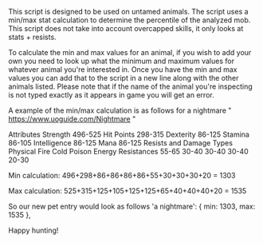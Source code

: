 This script is designed to be used on untamed animals. The script uses a min/max stat calculation to determine the percentile of the analyzed mob. This script does not take into account overcapped skills, it only looks at stats + resists.

To calculate the min and max values for an animal, if you wish to add your own you need to look up what the minimum and maximum values for whatever animal you're interested in. Once you have the min and max values you can add that to the script in a new line along with the other animals listed. Please note that if the name of the animal you're inspecting is not typed exactly as it appears in game you will get an error.

A example of the min/max calculation is as follows for a nightmare " https://www.uoguide.com/Nightmare "

Attributes
Strength	496-525
Hit Points	298-315
Dexterity	86-125
Stamina	86-105
Intelligence	86-125
Mana	86-125
Resists and Damage
Types	      Physical	      Fire	      Cold	      Poison	      Energy
Resistances	55-65	          30-40	      30-40	      30-40	        20-30

Min calculation: 496+298+86+86+86+86+55+30+30+30+20 = 1303

Max calculation: 525+315+125+105+125+125+65+40+40+40+20 = 1535

So our new pet entry would look as follows
'a nightmare': { min: 1303, max: 1535 },

Happy hunting!
